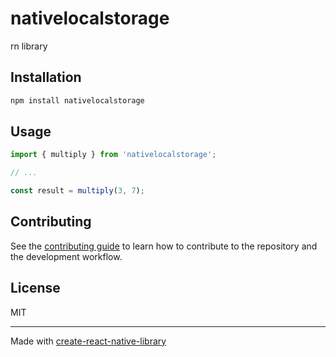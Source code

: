 # nativelocalstorage

rn library

## Installation

```sh
npm install nativelocalstorage
```

## Usage


```js
import { multiply } from 'nativelocalstorage';

// ...

const result = multiply(3, 7);
```


## Contributing

See the [contributing guide](CONTRIBUTING.md) to learn how to contribute to the repository and the development workflow.

## License

MIT

---

Made with [create-react-native-library](https://github.com/callstack/react-native-builder-bob)
